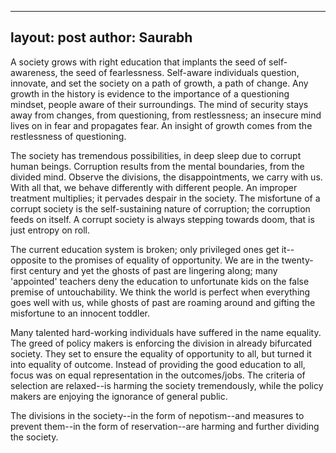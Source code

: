 --- 
layout: post
author: Saurabh
----

A society grows with right education that implants
the seed of self-awareness, the seed of
fearlessness. Self-aware individuals question,
innovate, and set the society on a path of growth,
a path of change. Any growth in the history is
evidence to the importance of a questioning
mindset, people aware of their surroundings. The
mind of security stays away from changes, from
questioning, from restlessness; an insecure mind
lives on in fear and propagates fear. An insight
of growth comes from the restlessness of
questioning.

The society has tremendous possibilities, in deep
sleep due to corrupt human beings. Corruption
results from the mental boundaries, from the
divided mind.  Observe the divisions, the
disappointments, we carry with us. With all that,
we behave differently with different people. An
improper treatment multiplies; it pervades despair
in the society. The misfortune of a corrupt
society is the self-sustaining nature of
corruption; the corruption feeds on itself.
A corrupt society is always stepping towards doom,
that is just entropy on roll.

The current education system is broken; only
privileged ones get it--opposite to the promises
of equality of opportunity. We are in the
twenty-first century and yet the ghosts of past
are lingering along; many 'appointed' teachers
deny the education to unfortunate kids on the
false premise of untouchability. We think the
world is perfect when everything goes well with
us, while ghosts of past are roaming around and
gifting the misfortune to an innocent toddler.

Many talented hard-working individuals have
suffered in the name equality. The greed of policy
makers is enforcing the division in already
bifurcated society.  They set to ensure the
equality of opportunity to all, but turned it into
equality of outcome. Instead of providing the good
education to all, focus was on equal
representation in the outcomes/jobs. The criteria
of selection are relaxed--is harming the society
tremendously, while the policy makers are enjoying
the ignorance of general public.

The divisions in the society--in the form of
nepotism--and measures to prevent them--in the
form of reservation--are harming and further
dividing the society.
